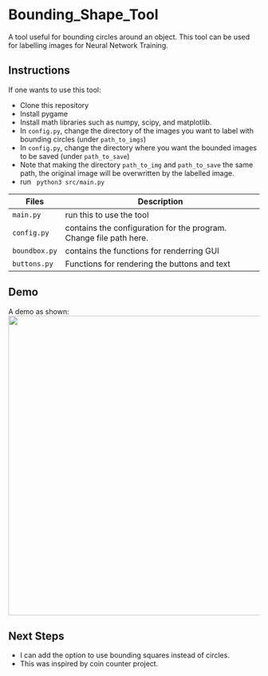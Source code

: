 # Bounding_Shape_Tool
A tool useful for bounding circles around an object. This tool can be used for labelling images for Neural Network Training.
## Instructions
If one wants to use this tool:
- Clone this repository
- Install pygame
- Install math libraries such as numpy, scipy, and matplotlib.
- In ```config.py```, change the directory of the images you want to label with bounding circles (under ```path_to_imgs```)
- In ```config.py```, change the directory where you want the bounded images to be saved (under ```path_to_save```)
- Note that making the directory ```path_to_img``` and ```path_to_save``` the same path, the original image will be overwritten by the labelled image.
- run   ``` python3 src/main.py```


| Files| Description|
|-----|-------------|
| ```main.py```| run this to use the tool|
| ```config.py``` | contains the configuration for the program. Change file path here.|
|```boundbox.py```| contains the functions for renderring GUI|
|```buttons.py ```| Functions for rendering the buttons and text|

## Demo
A demo as shown:
<img src = "https://github.com/yvielcastillejos/Bounding_Shape_Tool/upload" width = "600" height = "600">

## Next Steps
- I can add the option to use bounding squares instead of circles.
- This was inspired by coin counter project.
